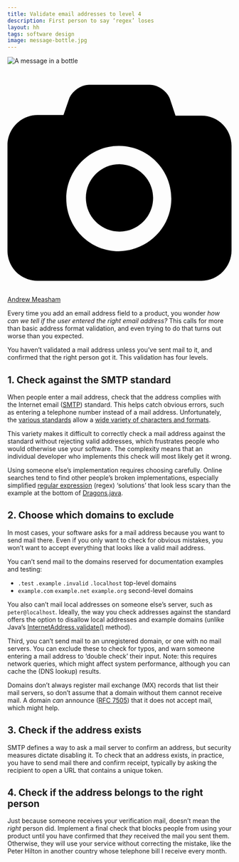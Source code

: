 ```yaml
---
title: Validate email addresses to level 4
description: First person to say ‘regex’ loses
layout: hh
tags: software design
image: message-bottle.jpg
---
```


<img src="message-bottle.jpg" alt="A message in a bottle">

<a class="unsplash" href="https://unsplash.com/photos/ag2X3zpvPKk" rel="noopener noreferrer"><span><svg xmlns="http://www.w3.org/2000/svg" viewBox="0 0 32 32"><title>unsplash-logo</title><path d="M20.8 18.1c0 2.7-2.2 4.8-4.8 4.8s-4.8-2.1-4.8-4.8c0-2.7 2.2-4.8 4.8-4.8 2.7.1 4.8 2.2 4.8 4.8zm11.2-7.4v14.9c0 2.3-1.9 4.3-4.3 4.3h-23.4c-2.4 0-4.3-1.9-4.3-4.3v-15c0-2.3 1.9-4.3 4.3-4.3h3.7l.8-2.3c.4-1.1 1.7-2 2.9-2h8.6c1.2 0 2.5.9 2.9 2l.8 2.4h3.7c2.4 0 4.3 1.9 4.3 4.3zm-8.6 7.5c0-4.1-3.3-7.5-7.5-7.5-4.1 0-7.5 3.4-7.5 7.5s3.3 7.5 7.5 7.5c4.2-.1 7.5-3.4 7.5-7.5z"></path></svg></span><span>Andrew Measham</span></a>

Every time you add an email address field to a product, you wonder _how can we tell if the user entered the right email address?_
This calls for more than basic address format validation, and even trying to do that turns out worse than you expected.

You haven’t validated a mail address unless you’ve sent mail to it, and confirmed that the right person got it.
This validation has four levels.

## 1. Check against the SMTP standard

When people enter a mail address, check that the address complies with the Internet email ([SMTP](https://en.wikipedia.org/wiki/Simple_Mail_Transfer_Protocol)) standard.
This helps catch obvious errors, such as entering a telephone number instead of a mail address.
Unfortunately, the [various standards](https://en.wikipedia.org/wiki/Email_address#Standards_documents) allow a 
[wide variety of characters and formats](https://en.wikipedia.org/wiki/Email_address#Examples).

This variety makes it difficult to correctly check a mail address against the standard without rejecting valid addresses, which frustrates people who would otherwise use your software.
The complexity means that an individual developer who implements this check will most likely get it wrong.

Using someone else’s implementation requires choosing carefully.
Online searches tend to find other people’s broken implementations, especially simplified 
[regular expression](https://en.wikipedia.org/wiki/Regular_expression) (regex) ‘solutions’ that look less scary than the example at the bottom of
[Dragons.java](https://github.com/bbottema/email-rfc2822-validator/blob/master/src/main/java/org/hazlewood/connor/bottema/emailaddress/Dragons.java).

## 2. Choose which domains to exclude

In most cases, your software asks for a mail address because you want to send mail there.
Even if you only want to check for obvious mistakes, you won’t want to accept everything that looks like a valid mail address.

You can’t send mail to the domains reserved for documentation examples and testing:

* `.test` `.example` `.invalid` `.localhost` top-level domains
* `example.com` `example.net` `example.org` second-level domains

You also can’t mail local addresses on someone else’s server, such as `peter@localhost`.
Ideally, the way you check addresses against the standard offers the option to disallow local addresses and example domains
(unlike Java’s [InternetAddress.validate()](https://docs.oracle.com/javaee/7/api/javax/mail/internet/InternetAddress.html#validate--) method).

Third, you can’t send mail to an unregistered domain, or one with no mail servers.
You can exclude these to check for typos, and warn someone entering a mail address to ‘double check’ their input.
Note: this requires network queries, which might affect system performance, although you can cache the (DNS lookup) results.

Domains don’t always register mail exchange (MX) records that list their mail servers, so don’t assume that a domain without them cannot receive mail.
A domain _can_ announce ([RFC 7505](https://tools.ietf.org/html/rfc7505)) that it does not accept mail, which might help.

## 3. Check if the address exists

SMTP defines a way to ask a mail server to confirm an address, but security measures dictate disabling it.
To check that an address exists, in practice, you have to send mail there and confirm receipt, typically by asking the recipient to open a URL that contains a unique token.

## 4. Check if the address belongs to the right person

Just because someone receives your verification mail, doesn’t mean the _right_ person did.
Implement a final check that blocks people from using your product until you have confirmed that _they_ received the mail you sent them.
Otherwise, they will use your service without correcting the mistake, like the Peter Hilton in another country whose telephone bill I receive every month.
